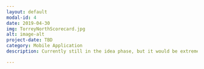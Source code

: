 ```yaml
---
layout: default
modal-id: 4
date: 2019-04-30
img: TorreyNorthScorecard.jpg
alt: image-alt
project-date: TBD
category: Mobile Application
description: Currently still in the idea phase, but it would be extremely cool to take a photo of my scorecard, store it in DB, read the scores, slope rating, and course difficulty from the card, and finally calculate my score, current handicap, best 10 rounds, etc. all at once. Something like that may be out there, but from my research, nothing is getting the job done or meeting the golfer's needs (i.e. prolly too complicated or not user friendly). It really should just be as simple as having an account, taking a pic, and seeing how your game is lately. The app does all the work for you. If this was implemented successfully, the value prop is insane!!!

---
```

